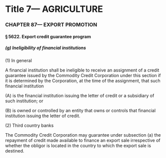 
# Title 7— AGRICULTURE
### CHAPTER 87— EXPORT PROMOTION
#### § 5622. Export credit guarantee program
##### (g) Ineligibility of financial institutions

(1) In general

A financial institution shall be ineligible to receive an assignment of a credit guarantee issued by the Commodity Credit Corporation under this section if it is determined by the Corporation, at the time of the assignment, that such financial institution

(A) is the financial institution issuing the letter of credit or a subsidiary of such institution; or

(B) is owned or controlled by an entity that owns or controls that financial institution issuing the letter of credit.

(2) Third country banks

The Commodity Credit Corporation may guarantee under subsection (a) the repayment of credit made available to finance an export sale irrespective of whether the obligor is located in the country to which the export sale is destined.
